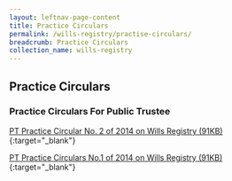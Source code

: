 ```yaml
---
layout: leftnav-page-content
title: Practice Circulars
permalink: /wills-registry/practise-circulars/
breadcrumb: Practice Circulars
collection_name: wills-registry
---
```


Practice Circulars
---

### **Practice Circulars For Public Trustee**

[PT Practice Circular No. 2 of 2014 on Wills Registry (91KB)](/files/PTPracticeCircularNo2of2014.pdf){:target="_blank"}

[PT Practice Circulars No.1 of 2014 on Wills Registry (91KB)](/files/PTPracticeCircularNo1of2014.pdf){:target="_blank"}
